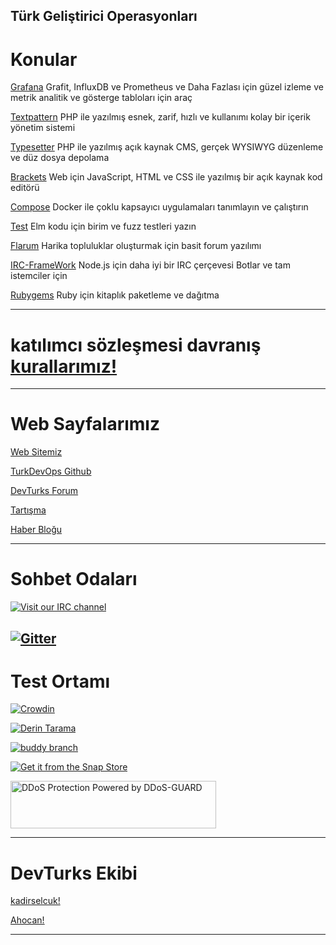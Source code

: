 Türk Geliştirici Operasyonları
---
# Konular
[Grafana](https://turkdevops.github.io/grafana)
Grafit, InfluxDB ve Prometheus ve Daha Fazlası için güzel izleme ve metrik analitik ve gösterge tabloları için araç

[Textpattern](https://turkdevops.github.io/textpattern)
PHP ile yazılmış esnek, zarif, hızlı ve kullanımı kolay bir içerik yönetim sistemi

[Typesetter](https://turkdevops.github.io/Typesetter)
PHP ile yazılmış açık kaynak CMS, gerçek WYSIWYG düzenleme ve düz dosya depolama

[Brackets](https://turkdevops.github.io/brackets)
Web için JavaScript, HTML ve CSS ile yazılmış bir açık kaynak kod editörü

[Compose](https://turkdevops.github.io/compose)
Docker ile çoklu kapsayıcı uygulamaları tanımlayın ve çalıştırın

[Test](https://turkdevops.github.io/test)
Elm kodu için birim ve fuzz testleri yazın

[Flarum](https://turkdevops.github.io/flarum)
Harika topluluklar oluşturmak için basit forum yazılımı

[IRC-FrameWork](https://turkdevops.github.io/irc-framework)
Node.js için daha iyi bir IRC çerçevesi Botlar ve tam istemciler için

[Rubygems](https://turkdevops.github.io/rubygems)
Ruby için kitaplık paketleme ve dağıtma

---
# katılımcı sözleşmesi davranış [kurallarımız!](https://github.com/turkdevops/turkdevops.github.io/blob/master/CODE_OF_CONDUCT.md) 

---
# Web Sayfalarımız 
[Web Sitemiz](https://turkdevops.github.io)

[TurkDevOps Github](https://github.com/turkdevops)

[DevTurks Forum](https://devturksforum.flarum.cloud/)

[Tartışma](http://devturks.mydiscussion.net) 

[Haber Bloğu](https://turkdevops.wordpress.com/)

---
# Sohbet Odaları 
[![Visit our IRC channel](https://kiwiirc.com/buttons/irc.kiwiirc.com/TurkDevOps.png)](https://kiwiirc.com/client/irc.kiwiirc.com/?nick=DevTurks|?#TurkDevOps)

[![Gitter](https://badges.gitter.im/turkdevops/community.svg)](https://gitter.im/turkdevops/community?utm_source=badge&utm_medium=badge&utm_campaign=pr-badge)
---
# Test Ortamı
[![Crowdin](https://badges.crowdin.net/turkdevops/localized.svg)](https://crowdin.com/project/turkdevops) 

[![Derin Tarama](https://deepscan.io/api/teams/10243/projects/12969/branches/209149/badge/grade.svg)](https://deepscan.io/dashboard#view=project&tid=10243&pid=12969&bid=209149)

[![buddy branch](https://app.buddy.works/kadirselcuk/turkdevops-github-io/repository/branch/master/badge.svg?token=63c099ba23195dd7c7dd38573a8b47113f894c237e86710108015da380bd8cb6 "buddy branch")](https://app.buddy.works/kadirselcuk/turkdevops-github-io/repository/branch/master)

[![Get it from the Snap Store](https://snapcraft.io/static/images/badges/en/snap-store-white.svg)](https://snapcraft.io/test-geekbench4-turkdevops)

<!-- DDoS-GUARD.net banner-->
<a href="https://ddos-guard.net?affiliate=142787" title="DDoS Protection Powered by DDoS-GUARD" target="_blank"><img src="https://ddos-guard.net/images/logos/ddos-protection-long.png" alt="DDoS Protection Powered by DDoS-GUARD" border="0" width="329" height="76" /></a>
<!-- DDoS-GUARD.net banner-->
---
# DevTurks Ekibi
[kadirselcuk!](https://github.com/kadirselcuk)

[Ahocan!](https://github.com/Ahocan) 

---
